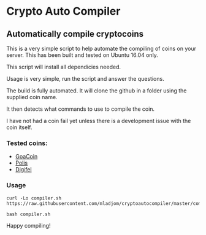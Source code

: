 Crypto Auto Compiler
================

## Automatically compile cryptocoins

This is a very simple script to help automate the compiling of coins on your server. This has been built and tested on Ubuntu 16.04 only.

This script will install all dependicies needed. 

Usage is very simple, run the script and answer the questions.

The build is fully automated. It will clone the github in a folder using the supplied coin name.

It then detects what commands to use to compile the coin. 

I have not had a coin fail yet unless there is a development issue with the coin itself.

### Tested coins:

*  [GoaCoin](https://github.com/goacoincore/goacoin.git)
*  [Polis](https://github.com/polispay/polis.git)
*  [Digifel](https://github.com/digifel/digifel-core.git)

### Usage

    curl -Lo compiler.sh https://raw.githubusercontent.com/mladjom/cryptoautocompiler/master/compiler.sh

    bash compiler.sh

Happy compiling!

